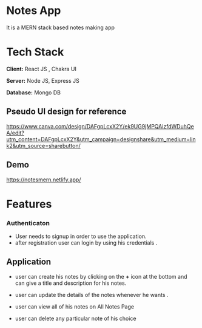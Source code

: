# Notes App
 It is a MERN stack based notes making app

# Tech Stack

**Client:** React JS , Chakra UI

**Server:** Node JS, Express JS

**Database:** Mongo DB
  
## Pseudo UI design for reference
<https://www.canva.com/design/DAFgpLcxX2Y/ek9UG9jMPQAizfdWDuhQeA/edit?utm_content=DAFgpLcxX2Y&utm_campaign=designshare&utm_medium=link2&utm_source=sharebutton/>
  
## Demo

<https://notesmern.netlify.app/>

# Features

### Authenticaton
- User needs to signup in order to use the application.
- after registration user can login by using his credentials .

## Application
- user can create his notes by clicking on the **+** icon at the bottom and can give a title and description for his notes.

- user can update the details of the notes whenever he wants .

- user can view all of his notes on All Notes Page 

- user can delete any particular note of his  choice

